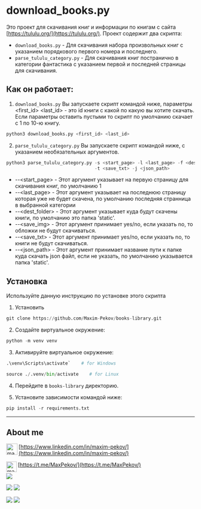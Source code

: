 # download_books.py

Это проект для скачивания книг и информации по книгам с сайта [https://tululu.org/](https://tululu.org/). 
Проект содержит два скрипта:
* `download_books.py` - Для скачивания набора произвольных книг с указанием порядкового первого номера и последнего.
* `parse_tululu_category.py` - Для скачивания книг постранично в категории фантастика с указанием первой и последней страницы для скачивания.

## Как он работает:

1. `download_books.py`
   Вы запускаете скрипт командой ниже, параметры <first_id> <last_id> - это id книги с какой по какую вы хотите скачать.
   Если параметры оставить пустыми то скрипт по умолчанию скачает с 1 по 10-ю книгу.

```python
python3 download_books.py <first_id> <last_id>
```
2. `parse_tululu_category.py` Вы запускаете скрипт командой ниже, с указанием необязательных аргументов.
   
```python
python3 parse_tululu_category.py -s <start_page> -l <last_page> -f <dest_folder> -i <save_img>
                                 -t <save_txt> -j <json_path>
```
* --<start_page> - Этот аргумент указывает на первую страницу для скачивания книг, по умолчанию 1
* --<last_page> - Этот аргумент указывает на последнюю страницу которая уже не будет скачена, по умолчанию последняя странница в выбранной категории
* --<dest_folder> - Этот аргумент указывает куда будут скачены книги, по умолчанию это папка 'static'.
* --<save_img> - Этот аргумент принимает yes/no, если указать no, то обложки не будут скачиваться.
* --<save_txt> - Этот аргумент принимает yes/no, если указать no, то книги не будут скачиваться.
* --<json_path> - Этот аргумент принимает название пути к папке куда скачать json файл, если не указать, по умолчанию указывается папка 'static'.
## Установка

Используйте данную инструкцию по установке этого скрипта

1. Установить

```python
git clone https://github.com/Maxim-Pekov/books-library.git
```

2. Создайте виртуальное окружение:

```python
python -m venv venv
```

3. Активируйте виртуальное окружение:
```python
.\venv\Scripts\activate`    # for Windows
```
```python
source ./.venv/bin/activate    # for Linux
```

4. Перейдите в `books-library` директорию.

3. Установите зависимости командой ниже:
```python
pip install -r requirements.txt
```

---

## About me

[<img align="left" alt="maxim-pekov | LinkedIn" width="30px" src="https://img.icons8.com/color/48/000000/linkedin-circled--v3.png" />https://www.linkedin.com/in/maxim-pekov/](https://www.linkedin.com/in/maxim-pekov/)
</br>

[<img align="left" alt="maxim-pekov" width="28px" src="https://upload.wikimedia.org/wikipedia/commons/5/5c/Telegram_Messenger.png" />https://t.me/MaxPekov/](https://t.me/MaxPekov/)
</br>

[//]: # (Карточка профиля: )
![](https://github-profile-summary-cards.vercel.app/api/cards/profile-details?username=Maxim-Pekov&theme=solarized_dark)

[//]: # (Статистика языков в коммитах:)

[//]: # (Статистика языков в репозиториях:)
![](https://github-profile-summary-cards.vercel.app/api/cards/most-commit-language?username=Maxim-Pekov&theme=solarized_dark)
![](https://github-profile-summary-cards.vercel.app/api/cards/repos-per-language?username=Maxim-Pekov&theme=solarized_dark)


[//]: # (Статистика профиля:)

[//]: # (Данные по коммитам за сутки:)
![](https://github-profile-summary-cards.vercel.app/api/cards/stats?username=Maxim-Pekov&theme=solarized_dark)
![](https://github-profile-summary-cards.vercel.app/api/cards/productive-time?username=Maxim-Pekov&theme=solarized_dark)

[//]: # ([![trophy]&#40;https://github-profile-trophy.vercel.app/?username=Maxim-Pekov&#41;]&#40;https://github.com/ryo-ma/github-profile-trophy&#41;)

